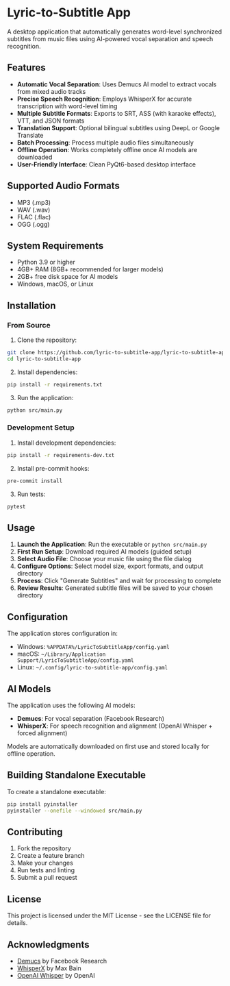 # Lyric-to-Subtitle App

A desktop application that automatically generates word-level synchronized subtitles from music files using AI-powered vocal separation and speech recognition.

## Features

- **Automatic Vocal Separation**: Uses Demucs AI model to extract vocals from mixed audio tracks
- **Precise Speech Recognition**: Employs WhisperX for accurate transcription with word-level timing
- **Multiple Subtitle Formats**: Exports to SRT, ASS (with karaoke effects), VTT, and JSON formats
- **Translation Support**: Optional bilingual subtitles using DeepL or Google Translate
- **Batch Processing**: Process multiple audio files simultaneously
- **Offline Operation**: Works completely offline once AI models are downloaded
- **User-Friendly Interface**: Clean PyQt6-based desktop interface

## Supported Audio Formats

- MP3 (.mp3)
- WAV (.wav)
- FLAC (.flac)
- OGG (.ogg)

## System Requirements

- Python 3.9 or higher
- 4GB+ RAM (8GB+ recommended for larger models)
- 2GB+ free disk space for AI models
- Windows, macOS, or Linux

## Installation

### From Source

1. Clone the repository:

```bash
git clone https://github.com/lyric-to-subtitle-app/lyric-to-subtitle-app.git
cd lyric-to-subtitle-app
```

2. Install dependencies:

```bash
pip install -r requirements.txt
```

3. Run the application:

```bash
python src/main.py
```

### Development Setup

1. Install development dependencies:

```bash
pip install -r requirements-dev.txt
```

2. Install pre-commit hooks:

```bash
pre-commit install
```

3. Run tests:

```bash
pytest
```

## Usage

1. **Launch the Application**: Run the executable or `python src/main.py`
2. **First Run Setup**: Download required AI models (guided setup)
3. **Select Audio File**: Choose your music file using the file dialog
4. **Configure Options**: Select model size, export formats, and output directory
5. **Process**: Click "Generate Subtitles" and wait for processing to complete
6. **Review Results**: Generated subtitle files will be saved to your chosen directory

## Configuration

The application stores configuration in:

- Windows: `%APPDATA%/LyricToSubtitleApp/config.yaml`
- macOS: `~/Library/Application Support/LyricToSubtitleApp/config.yaml`
- Linux: `~/.config/lyric-to-subtitle-app/config.yaml`

## AI Models

The application uses the following AI models:

- **Demucs**: For vocal separation (Facebook Research)
- **WhisperX**: For speech recognition and alignment (OpenAI Whisper + forced alignment)

Models are automatically downloaded on first use and stored locally for offline operation.

## Building Standalone Executable

To create a standalone executable:

```bash
pip install pyinstaller
pyinstaller --onefile --windowed src/main.py
```

## Contributing

1. Fork the repository
2. Create a feature branch
3. Make your changes
4. Run tests and linting
5. Submit a pull request

## License

This project is licensed under the MIT License - see the LICENSE file for details.

## Acknowledgments

- [Demucs](https://github.com/facebookresearch/demucs) by Facebook Research
- [WhisperX](https://github.com/m-bain/whisperX) by Max Bain
- [OpenAI Whisper](https://github.com/openai/whisper) by OpenAI
